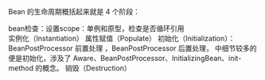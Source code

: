 Bean 的生命周期概括起来就是 4 个阶段：

bean检查：设置scope：单例和原型，检查是否循环引用  
实例化（Instantiation）
属性赋值（Populate）
初始化（Initialization）：BeanPostProcessor 前置处理 ，BeanPostProcessor 后置处理，
中细节较多的便是初始化，涉及了 Aware、BeanPostProcessor、InitializingBean、init-method 的概念。
销毁（Destruction）